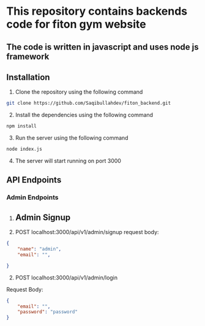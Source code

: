 # This repository contains backends code for fiton gym website
## The code is written in javascript and uses node js framework

## Installation
1. Clone the repository using the following command
```bash
git clone https://github.com/Saqibullahdev/fiton_backend.git
```

2. Install the dependencies using the following command
```bash
npm install
```

3. Run the server using the following command
```bash
node index.js
```

4. The server will start running on port 3000

## API Endpoints
### Admin Endpoints
1. ## Admin Signup

1. POST localhost:3000/api/v1/admin/signup
request body:
```json
{
    "name": "admin",
    "email": "",

}
```    


2. POST localhost:3000/api/v1/admin/login

Request Body:
```json
{
    "email": "",
    "password": "password"
}
```
